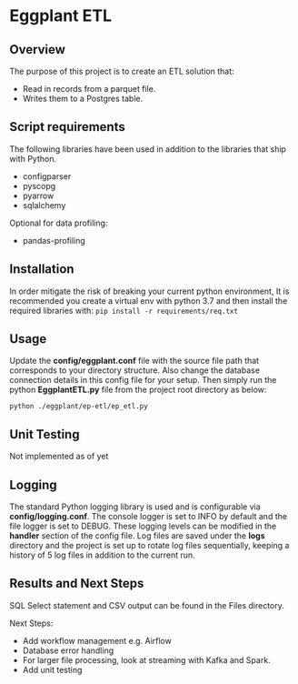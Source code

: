 # Eggplant ETL

## Overview
The purpose of this project is to create an ETL solution that:
- Read in records from a parquet file.
- Writes them to a Postgres table.

## Script requirements
The following libraries have been used in addition to the libraries that ship with Python.

- configparser
- pyscopg
- pyarrow
- sqlalchemy

Optional for data profiling:
- pandas-profiling

## Installation
In order mitigate the risk of breaking your current python environment, It is recommended you create a virtual env with
 python 3.7 and then install the required libraries with:
```pip install -r requirements/req.txt```

## Usage
Update the **config/eggplant.conf** file with the source file path that corresponds to your directory structure.
Also change the database connection details in this config file for your setup. Then simply run the python 
**EggplantETL.py** file from the project root directory as below:


```python ./eggplant/ep-etl/ep_etl.py```

## Unit Testing
Not implemented as of yet

## Logging
The standard Python logging library is used and is configurable via **config/logging.conf**. The console logger is set 
to INFO by default and the file logger is set to DEBUG. These logging levels can be modified in the **handler** section 
of the config file. Log files are saved under the **logs** directory and the project is set up to rotate log files 
sequentially, keeping a history of 5 log files in addition to the current run.

## Results and Next Steps
SQL Select statement and CSV output can be found in the Files directory.

Next Steps:
* Add workflow management e.g. Airflow
* Database error handling
* For larger file processing, look at streaming with Kafka and Spark.
* Add unit testing